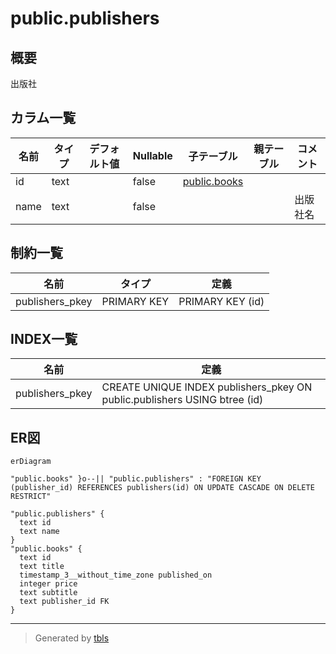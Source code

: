 # public.publishers

## 概要

出版社

## カラム一覧

| 名前 | タイプ | デフォルト値 | Nullable | 子テーブル | 親テーブル | コメント |
| ---- | ------ | ------------ | -------- | ---------- | ---------- | -------- |
| id | text |  | false | [public.books](public.books.md) |  |  |
| name | text |  | false |  |  | 出版社名 |

## 制約一覧

| 名前 | タイプ | 定義 |
| ---- | ---- | ---------- |
| publishers_pkey | PRIMARY KEY | PRIMARY KEY (id) |

## INDEX一覧

| 名前 | 定義 |
| ---- | ---------- |
| publishers_pkey | CREATE UNIQUE INDEX publishers_pkey ON public.publishers USING btree (id) |

## ER図

```mermaid
erDiagram

"public.books" }o--|| "public.publishers" : "FOREIGN KEY (publisher_id) REFERENCES publishers(id) ON UPDATE CASCADE ON DELETE RESTRICT"

"public.publishers" {
  text id
  text name
}
"public.books" {
  text id
  text title
  timestamp_3__without_time_zone published_on
  integer price
  text subtitle
  text publisher_id FK
}
```

---

> Generated by [tbls](https://github.com/k1LoW/tbls)
